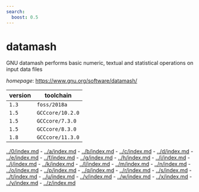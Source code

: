 ```yaml
---
search:
  boost: 0.5
---
```

# datamash

GNU datamash performs basic numeric, textual and statistical operations on input data files

*homepage*: <https://www.gnu.org/software/datamash/>

version | toolchain
--------|----------
``1.3`` | ``foss/2018a``
``1.5`` | ``GCCcore/10.2.0``
``1.5`` | ``GCCcore/7.3.0``
``1.5`` | ``GCCcore/8.3.0``
``1.8`` | ``GCCcore/11.3.0``

[../0/index.md](0) - [../a/index.md](a) - [../b/index.md](b) - [../c/index.md](c) - [../d/index.md](d) - [../e/index.md](e) - [../f/index.md](f) - [../g/index.md](g) - [../h/index.md](h) - [../i/index.md](i) - [../j/index.md](j) - [../k/index.md](k) - [../l/index.md](l) - [../m/index.md](m) - [../n/index.md](n) - [../o/index.md](o) - [../p/index.md](p) - [../q/index.md](q) - [../r/index.md](r) - [../s/index.md](s) - [../t/index.md](t) - [../u/index.md](u) - [../v/index.md](v) - [../w/index.md](w) - [../x/index.md](x) - [../y/index.md](y) - [../z/index.md](z)

